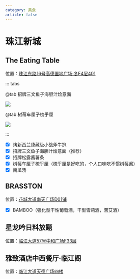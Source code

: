```yaml
---
category: 美食
article: false
---
```


# 珠江新城

## The Eating Table

<i class="fa-solid fa-location-dot"></i> 位置：<a href="https://ditu.amap.com/place/B0FFGZI7W1" target="_blank">珠江东路16号高德置地广场·冬F4层401</a>

::: tabs

@tab 招牌三文鱼子海胆汁烩意面

![](https://img.sherry4869.com/blog/life/food/china/guangdong/guangzhou/th/zjxc/the-eating-table/2.jpg)

@tab 树莓车厘子梳乎厘

![](https://img.sherry4869.com/blog/life/food/china/guangdong/guangzhou/th/zjxc/the-eating-table/1.jpg)

:::

- [x] 烤新西兰臻藏级小战斧牛扒
- [x] 招牌三文鱼子海胆汁烩意面（推荐）
- [x] 招牌松露酱薯条
- [x] 树莓车厘子梳乎厘（梳乎厘是好吃的，个人口味吃不惯树莓酱）
- [x] 南瓜汤

## BRASSTON

<i class="fa-solid fa-location-dot"></i> 位置：<a href="https://ditu.amap.com/place/B0FFJNAY1S" target="_blank">花城大道南天广场D01铺</a>

- [x] BAMBOO（强化型干性葡萄酒，干型雪莉酒，苦艾酒）

## 星龙吟日料放题

<i class="fa-solid fa-location-dot"></i> 位置：<a href="https://ditu.amap.com/place/B0IUHAMNB8" target="_blank">临江大道57号中和广场F33层</a>

## 雅致酒店中西餐厅·临江阁

<i class="fa-solid fa-location-dot"></i> 位置：<a href="https://ditu.amap.com/place/B0GR5L4JMP" target="_blank">临江大道天德广场四楼</a>